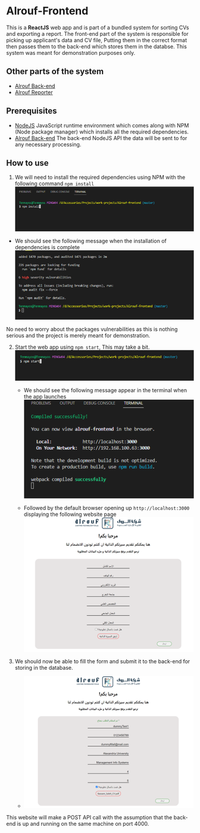 # Alrouf-Frontend
This is a **ReactJS** web app and is part of a bundled system for sorting CVs and exporting a report.
The front-end part of the system is responsible for picking up applicant's data and CV file, Putting them in the correct format then passes them to the back-end which stores them in the databse.
This system was meant for demonstration purposes only.

## Other parts of the system
* [Alrouf Back-end](https://github.com/tenmayos/Alrouf-backend)
* [Alrouf Reporter](https://github.com/tenmayos/Alrouf-Reporter)

## Prerequisites
* [NodeJS](https://nodejs.org/en/) JavaScript runtime environment which comes along with NPM (Node package manager) which installs all the required dependencies.
* [Alrouf Back-end](https://github.com/tenmayos/Alrouf-backend) The back-end NodeJS API the data will be sent to for any necessary processing.

## How to use

1. We will need to install the required dependencies using NPM with the following command `npm install` ![npm install](/Ref_Images/npm.png)

 * We should see the following message when the installation of dependencies is complete 
 ![dependencies installed successfully](/Ref_Images/npm-installed.png)

  No need to worry about the packages vulnerabilities as this is nothing serious and the project is merely meant for demonstration.

2. Start the web app using `npm start`, This may take a bit. ![npm start](/Ref_Images/start.png) 
    

    * We should see the following message appear in the terminal when the app launches 
    ![started and compiled successfully](/Ref_Images/started.png)

    * Followed by the default browser opening up `http://localhost:3000` displaying the following website page 
    ![Main page](/Ref_Images/website.png)

3. We should now be able to fill the form and submit it to the back-end for storing in the database. 
    * ![Main page filled](/Ref_Images/website-filled.png)

This website will make a POST API call with the assumption that the back-end is up and running on the same machine on port 4000.